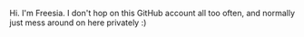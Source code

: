 Hi. I'm Freesia.
I don't hop on this GitHub account all too often, and normally just mess around on here privately :)
